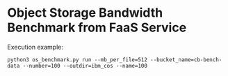 # Object Storage Bandwidth Benchmark from FaaS Service

Execution example:

```
python3 os_benchmark.py run --mb_per_file=512 --bucket_name=cb-bench-data --number=100 --outdir=ibm_cos --name=100
```
